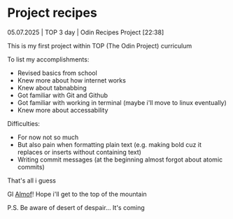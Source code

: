 # Project recipes
05.07.2025 | TOP 3 day | Odin Recipes Project
[22:38]

This is my first project within TOP (The Odin Project) curriculum

To list my accomplishments:
  - Revised basics from school
  - Knew more about how internet works
  - Knew about tabnabbing
  - Got familiar with Git and Github
  - Got familiar with working in terminal (maybe i'll move to linux eventually)
  - Knew more about accessability

Difficulties:
  - For now not so much
  - But also pain when formatting plain text (e.g. making bold cuz it replaces or inserts without containing text)
  - Writing commit messages (at the beginning almost forgot about atomic commits)

That's all i guess

Gl [Almof](https://github.com/almoof)! Hope i'll get to the top of the mountain

P.S. Be aware of desert of despair... It's coming